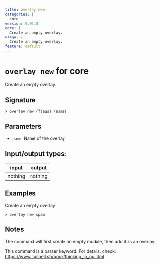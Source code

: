 ```yaml
---
title: overlay new
categories: |
  core
version: 0.92.0
core: |
  Create an empty overlay.
usage: |
  Create an empty overlay.
feature: default
---
```

<!-- This file is automatically generated. Please edit the command in https://github.com/nushell/nushell instead. -->

# `overlay new` for [core](/commands/categories/core.md)

<div class='command-title'>Create an empty overlay.</div>

## Signature

```> overlay new {flags} (name)```

## Parameters

 -  `name`: Name of the overlay.


## Input/output types:

| input   | output  |
| ------- | ------- |
| nothing | nothing |

## Examples

Create an empty overlay
```nu
> overlay new spam

```

## Notes
The command will first create an empty module, then add it as an overlay.

This command is a parser keyword. For details, check:
  https://www.nushell.sh/book/thinking_in_nu.html